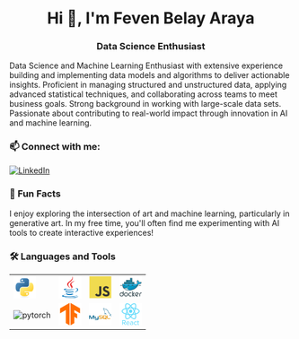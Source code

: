 <h1 align="center">Hi 👋, I'm Feven Belay Araya</h1>
<h3 align="center">Data Science Enthusiast</h3>
<p>Data Science and Machine Learning Enthusiast with extensive experience building and implementing data models and algorithms to deliver actionable insights. Proficient in managing structured and unstructured data, applying advanced statistical techniques, and collaborating across teams to meet business goals. Strong background in working with large-scale data sets. Passionate about contributing to real-world impact through innovation in AI and machine learning.</p>

<h3 align="left">📫 Connect with me:</h3>
<p align="left">
    <a href="https://www.linkedin.com/in/feven-araya-7041841b0/" target="blank"><img align="center" src="https://raw.githubusercontent.com/rahuldkjain/github-profile-readme-generator/master/src/images/icons/Social/linked-in-alt.svg" alt="LinkedIn" height="30" width="40" /></a>
</p>
<h3 align="left">🌱 Fun Facts</h3>
<p>I enjoy exploring the intersection of art and machine learning, particularly in generative art. In my free time, you'll often find me experimenting with AI tools to create interactive experiences!</p>

<h3 align="left">🛠 Languages and Tools</h3>
<table>
  <tr>
    <td><img src="https://raw.githubusercontent.com/devicons/devicon/master/icons/python/python-original.svg" alt="python" width="40" height="40"/></td>
    <td><img src="https://raw.githubusercontent.com/devicons/devicon/master/icons/java/java-original.svg" alt="java" width="40" height="40"/></td>
    <td><img src="https://raw.githubusercontent.com/devicons/devicon/master/icons/javascript/javascript-original.svg" alt="javascript" width="40" height="40"/></td>
    <td><img src="https://raw.githubusercontent.com/devicons/devicon/master/icons/docker/docker-original-wordmark.svg" alt="docker" width="40" height="40"/></td>
  </tr>
  <tr>
    <td><img src="https://www.vectorlogo.zone/logos/pytorch/pytorch-icon.svg" alt="pytorch" width="40" height="40"/></td>
    <td><img src="https://raw.githubusercontent.com/devicons/devicon/master/icons/tensorflow/tensorflow-original.svg" alt="tensorflow" width="40" height="40"/></td>
    <td><img src="https://raw.githubusercontent.com/devicons/devicon/master/icons/mysql/mysql-original-wordmark.svg" alt="mysql" width="40" height="40"/></td>
    <td><img src="https://raw.githubusercontent.com/devicons/devicon/master/icons/react/react-original-wordmark.svg" alt="react" width="40" height="40"/></td>
  </tr>
</table>
